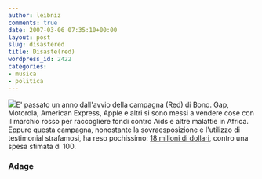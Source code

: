 ```yaml
---
author: leibniz
comments: true
date: 2007-03-06 07:35:10+00:00
layout: post
slug: disastered
title: Disaste(red)
wordpress_id: 2422
categories:
- musica
- politica
---
```


![](http://www.brigante.se/galore/medium/Amex-red-_liten.jpg)E' passato un anno dall'avvio della campagna (Red) di Bono. Gap, Motorola, American Express, Apple e altri si sono messi a vendere cose con il marchio rosso per raccogliere fondi contro Aids e altre malattie in Africa. Eppure questa campagna, nonostante la sovraesposizione e l'utilizzo di testimonial strafamosi, ha reso pochissimo: [18 milioni di dollari](http://adage.com/article?article_id=115287), contro una spesa stimata di 100.


### Adage
